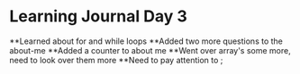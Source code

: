 # Learning Journal Day 3
**Learned about for and while loops
**Added two more questions to the about-me
**Added a counter to about me
**Went over array's some more, need to look over them more
**Need to pay attention to ;
 